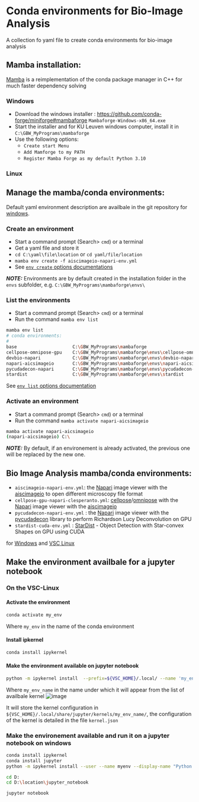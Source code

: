 # Conda environments for Bio-Image Analysis
A collection fo yaml file to create conda environments for bio-image analysis

## Mamba installation:
[Mamba](https://github.com/mamba-org/mamba) is a reimplementation of the conda package manager in C++ for much faster dependency solving 

### Windows
- Download the windows installer : https://github.com/conda-forge/miniforge#mambaforge `Mambaforge-Windows-x86_64.exe`
- Start the installer and for KU Leuven windows computer, install it in `C:\GBW_MyPrograms\mambaforge`
- Use the following options:
  - `Create start Menu`
  - `Add Mamforge to my PATH`
  - `Register Mamba Forge as my default Python 3.10`

### Linux

## Manage the mamba/conda environments:
Default yaml environment description are availbale in the git repository for [windows](https://github.com/vib-bic-code/conda_environments/tree/main/windows).
### Create an environment
- Start a command prompt (Search> `cmd`) or a terminal
- Get a yaml file and store it
- `cd C:\yaml\file\location` or `cd yaml/file/location`
- `mamba env create -f aiscimageio-napari-env.yml`
- See [`env create` options documentations](https://docs.conda.io/projects/conda/en/latest/commands/env/create.html)
  
**_NOTE:_** Environments are by default created in the installation folder in the `envs` subfolder, e.g.  `C:\GBW_MyPrograms\mambaforge\envs\`
### List the environments
- Start a command prompt (Search> `cmd`) or a terminal
- Run the command `mamba env list`
```bash
mamba env list
# conda environments:
#
base                     C:\GBW_MyPrograms\mambaforge
cellpose-omnipose-gpu    C:\GBW_MyPrograms\mambaforge\envs\cellpose-omnipose-gpu
devbio-napari            C:\GBW_MyPrograms\mambaforge\envs\devbio-napari
napari-aicsimageio       C:\GBW_MyPrograms\mambaforge\envs\napari-aicsimageio
pycudadecon-napari       C:\GBW_MyPrograms\mambaforge\envs\pycudadecon-napari
stardist                 C:\GBW_MyPrograms\mambaforge\envs\stardist
```
See [`env list` options documentation](https://docs.conda.io/projects/conda/en/latest/commands/env/list.html)
### Activate an environment
- Start a command prompt (Search> `cmd`) or a terminal
- Run the command `mamba activate napari-aicsimageio`
```bash
mamba activate napari-aicsimageio
(napari-aicsimageio) C:\
```
**_NOTE:_** By default, if an environement is already activated, the previous one will be replaced by the new one.

## Bio Image Analysis mamba/conda environments:
- `aiscimageio-napari-env.yml`: the [Napari](https://napari.org) image viewer with the [aiscimageio](https://allencellmodeling.github.io/aicsimageio/) to open different microscopy file format
- `cellpose-gpu-napari-clesperanto.yml`: [cellpose](https://github.com/mouseland/cellpose)/[omnipose](https://omnipose.readthedocs.io/) with the [Napari](https://napari.org)  image viewer with the [aiscimageio](https://allencellmodeling.github.io/aicsimageio/) 
- `pycudadecon-napari-env.yml` : the [Napari](https://napari.org) image viewer with the [pycudadecon](https://github.com/tlambert03/pycudadecon) library to perform Richardson Lucy Deconvolution on GPU
- `stardist-cuda-env.yml` :  [StarDist](https://github.com/stardist/stardist) - Object Detection with Star-convex Shapes on GPU using CUDA
  
for [Windows](https://github.com/vib-bic-code/conda_environments/tree/main/windows) and [<abbr>VSC</abbr> Linux](https://github.com/vib-bic-code/conda_environments/tree/main/vsc-linux)

## Make the environment availbale for a jupyter notebook

###  On the VSC-Linux

#### Activate the environment
```bash
conda activate my_env
```
Where `my_env` in the name of the conda environment

#### Install ipkernel
```bash
conda install ipykernel
```

#### Make the environment available on jupyter notebook
```bash
python -m ipykernel install  --prefix=${VSC_HOME}/.local/ --name 'my_env_name'
```
Where `my_env_name` in the name under which it will appear from the list of availbale kernel
![image](https://github.com/vib-bic-code/conda_environments/assets/1775952/09aa118f-ccba-4265-9dc9-894a355a8296)

It will store the kernel configuration in `${VSC_HOME}/.local/share/jupyter/kernels/my_env_name/`, the configuration of the kernel is detailed in the file `kernel.json`

### Make the environement available and run it on a jupyter notebook on windows
```bash
conda install ipykernel
conda install jupyter
python -m ipykernel install --user --name myenv --display-name "Python (myenv)"
```
```bash
cd D:
cd D:\location\jupyter_notebook
```
```bash
jupyter notebook
```


